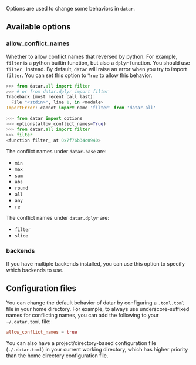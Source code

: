 Options are used to change some behaviors in `datar`.

## Available options

### allow_conflict_names

Whether to allow conflict names that reversed by python. For example, `filter` is a python builtin function, but also a `dplyr` function. You should use `filter_` instead. By default, `datar` will raise an error when you try to import `filter`. You can set this option to `True` to allow this behavior.

```python
>>> from datar.all import filter
>>> # or from datar.dplyr import filter
Traceback (most recent call last):
  File "<stdin>", line 1, in <module>
ImportError: cannot import name 'filter' from 'datar.all'
```

```python
>>> from datar import options
>>> options(allow_conflict_names=True)
>>> from datar.all import filter
>>> filter
<function filter_ at 0x7f76b34c0940>
```

The conflict names under `datar.base` are:

- `min`
- `max`
- `sum`
- `abs`
- `round`
- `all`
- `any`
- `re`

The conflict names under `datar.dplyr` are:

- `filter`
- `slice`

### backends

If you have multiple backends installed, you can use this option to specify which backends to use.

## Configuration files

You can change the default behavior of datar by configuring a `.toml.toml` file in your home directory. For example, to always use underscore-suffixed names for conflicting names, you can add the following to your `~/.datar.toml` file:

```toml
allow_conflict_names = true
```

You can also have a project/directory-based configuration file (`./.datar.toml`) in your current working directory, which has higher priority than the home directory configuration file.
